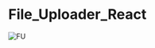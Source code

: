 # File_Uploader_React

![FU](https://github.com/MayuriSingh0227/File_Uploader_React/assets/143704053/6a782eef-6bad-4ea9-83fe-ecaad57f4af7)

